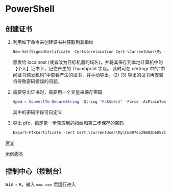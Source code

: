 # PowerShell

## 创建证书

1. 利用如下命令来创建证书并获取到其指纹 

   ```powershell
   New-SelfSignedCertificate -Certstorelocation Cert:\CurrentUser\My -dnsname localhost
   ```

   颁发给 localhost (或者改为目标机器的域名)，并将其保存到本地计算机中的【个人】证书下，记住产生的 Thumbprint 字段。 此时可在 certmgr 中的“中间证书颁发机构”中查看产生的证书，并手动导出，(2) (3) 导出的证书再安装将导致密码错误的问题。

2. 需要导出证书时，需要用一个变量来保存密码 

   ```powershell
   $pwd = ConvertTo-SecureString -String "Pa$$w0rd" -Force -AsPlainText
   ```

   其中的密码字段可自定义

3. 导出 pfx，指定第一步获取到的指纹和第二步保存的密码

   ```powershell
   Export-PfxCertificate -cert Cert:\CurrentUser\My\CE0976529B02DE058C9CB2C0E64AD79DAFB18CF4 -FilePath d:cert.pfx -Password $pwd 
   ```

[官文](https://technet.microsoft.com/library/hh848633)

[示例脚本](https://www.cnblogs.com/freistli/p/4067085.html) 

## 控制中心（控制台）

<kbd>Win</kbd> + <kbd>R</kbd>，输入 `mmc.exe` 后运行进入
